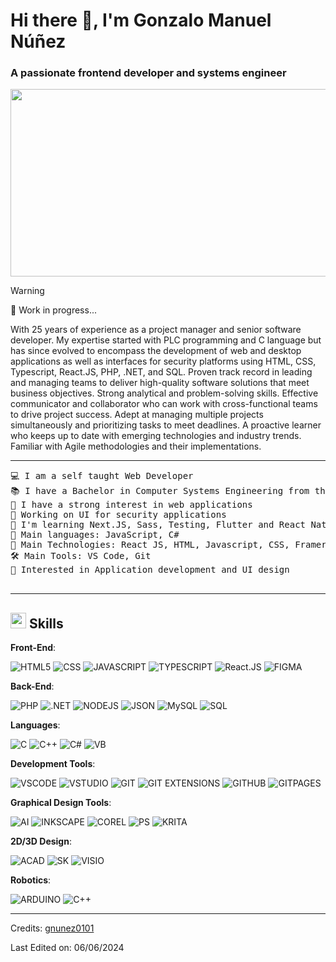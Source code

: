 # Hi there 👋, I'm Gonzalo Manuel Núñez
### A passionate frontend developer and systems engineer

<div align="center">
  <img src="https://media.giphy.com/media/dWesBcTLavkZuG35MI/giphy.gif" width="600" height="300"/>
</div>
<!-- [![Anurag's GitHub stats](https://github-readme-stats.vercel.app/api?username=gnunez0101)](https://github.com/anuraghazra/github-readme-stats) -->

>[!WARNING]
>🔭 Work in progress...

<p>
  With 25 years of experience as a project manager and senior software developer. My expertise started with PLC programming and C language but has since evolved to encompass the development of web and desktop applications as well as interfaces for security platforms using HTML, CSS, Typescript, React.JS, PHP, .NET, and SQL. Proven track record in leading and managing teams to deliver high-quality software solutions that meet business objectives. Strong analytical and problem-solving skills. Effective communicator and collaborator who can work with cross-functional teams to drive project success. Adept at managing multiple projects simultaneously and prioritizing tasks to meet deadlines. A proactive learner who keeps up to date with emerging technologies and industry trends. Familiar with Agile methodologies and their implementations. 
</p>

<hr>
<pre>
💻 I am a self taught Web Developer
📚 I have a Bachelor in Computer Systems Engineering from the Universidad Tecnológica de Panamá at Panamá City, Panamá
📝 I have a strong interest in web applications
🔭 Working on UI for security applications
🌱 I'm learning Next.JS, Sass, Testing, Flutter and React Native
🌟 Main languages: JavaScript, C#
🚀 Main Technologies: React JS, HTML, Javascript, CSS, Framer Motion
🛠 Main Tools: VS Code, Git
🚩 Interested in Application development and UI design
<!-- 🤔 I’m currently open for: <b>An Intern</b> or a new <b>job opportunity</b>, this is <a href="https://drive.google.com/file/d/1OL-pYjC8jb3u3bbqLswQooZkah4ExeZf/view?usp=sharing" target="_blank">MY RESUME.</a> -->
</pre>
<hr>

## <img src="https://media2.giphy.com/media/QssGEmpkyEOhBCb7e1/giphy.gif?cid=ecf05e47a0n3gi1bfqntqmob8g9aid1oyj2wr3ds3mg700bl&rid=giphy.gif" width ="25"><b> Skills</b>

<p align="center">

**Front-End**:

![HTML5](	https://img.shields.io/badge/HTML5-E34F26?style=for-the-badge&logo=html5&logoColor=white)
![CSS](https://img.shields.io/badge/CSS3-1572B6?style=for-the-badge&logo=css3&logoColor=white)
![JAVASCRIPT](https://img.shields.io/badge/JavaScript-323330?style=for-the-badge&logo=javascript&logoColor=F7DF1E)
![TYPESCRIPT](https://img.shields.io/badge/TypeScript-007ACC?style=for-the-badge&logo=typescript&logoColor=white)
![React.JS](https://img.shields.io/badge/React-20232A?style=for-the-badge&logo=react&logoColor=61DAFB)
![FIGMA](https://img.shields.io/badge/Figma-F24E1E.svg?style=for-the-badge&logo=Figma&logoColor=white)

**Back-End**:

![PHP](https://img.shields.io/badge/PHP-777BB4?style=for-the-badge&logo=php&logoColor=white)
![.NET](https://img.shields.io/badge/.NET-512BD4?style=for-the-badge&logo=dotnet&logoColor=white)
![NODEJS](https://img.shields.io/badge/Node%20js-339933?style=for-the-badge&logo=nodedotjs&logoColor=white)
![JSON](https://img.shields.io/badge/json-5E5C5C?style=for-the-badge&logo=json&logoColor=white)
![MySQL](https://img.shields.io/badge/MySQL-005C84?style=for-the-badge&logo=mysql&logoColor=white)
![SQL](https://img.shields.io/badge/Microsoft%20SQL%20Server-CC2927?style=for-the-badge&logo=microsoft%20sql%20server&logoColor=white)

**Languages**:

![C](https://img.shields.io/badge/C-00599C?style=for-the-badge&logo=c&logoColor=white)
![C++](https://img.shields.io/badge/C%2B%2B-00599C?style=for-the-badge&logo=c%2B%2B&logoColor=white)
![C#](https://img.shields.io/badge/C%23-239120?style=for-the-badge&logo=csharp&logoColor=white)
![VB](https://img.shields.io/badge/Visual%20Basic-512BD4.svg?style=for-the-badge&logo=Visual-Basic&logoColor=white)

**Development Tools**:

![VSCODE](https://img.shields.io/badge/Visual%20Studio%20Code-007ACC.svg?style=for-the-badge&logo=Visual-Studio-Code&logoColor=white)
![VSTUDIO](https://img.shields.io/badge/Visual%20Studio-5C2D91.svg?style=for-the-badge&logo=Visual-Studio&logoColor=white)
![GIT](https://img.shields.io/badge/Git-F05032.svg?style=for-the-badge&logo=Git&logoColor=white)
![GIT EXTENSIONS](https://img.shields.io/badge/Git%20Extensions-212121.svg?style=for-the-badge&logo=Git-Extensions&logoColor=white)
![GITHUB](https://img.shields.io/badge/GitHub-181717.svg?style=for-the-badge&logo=GitHub&logoColor=white)
![GITPAGES](https://img.shields.io/badge/GitHub%20Pages-222222.svg?style=for-the-badge&logo=GitHub-Pages&logoColor=white)

**Graphical Design Tools**:

![AI](https://img.shields.io/badge/Adobe%20Illustrator-FF9A00.svg?style=for-the-badge&logo=Adobe-Illustrator&logoColor=white)
![INKSCAPE](https://img.shields.io/badge/Inkscape-000000.svg?style=for-the-badge&logo=Inkscape&logoColor=white)
![COREL](https://img.shields.io/badge/CorelDRAW-000000.svg?style=for-the-badge&logo=CorelDRAW&logoColor=white)
![PS](https://img.shields.io/badge/Adobe%20Photoshop-31A8FF.svg?style=for-the-badge&logo=Adobe-Photoshop&logoColor=white)
![KRITA](https://img.shields.io/badge/Krita-3BABFF.svg?style=for-the-badge&logo=Krita&logoColor=white)

**2D/3D Design**:

![ACAD](https://img.shields.io/badge/AutoCAD-E51050.svg?style=for-the-badge&logo=AutoCAD&logoColor=white)
![SK](https://img.shields.io/badge/SketchUp-005F9E.svg?style=for-the-badge&logo=SketchUp&logoColor=white)
![VISIO](https://img.shields.io/badge/Microsoft%20Visio-3955A3.svg?style=for-the-badge&logo=Microsoft-Visio&logoColor=white)

**Robotics**:

![ARDUINO](https://img.shields.io/badge/Arduino-00878F.svg?style=for-the-badge&logo=Arduino&logoColor=white)
![C++](https://img.shields.io/badge/C%2B%2B-00599C?style=for-the-badge&logo=c%2B%2B&logoColor=white)

</p>

-----
Credits: [gnunez0101](https://github.com/gnunez0101)

Last Edited on: 06/06/2024
<!--
**gnunez0101/gnunez0101** is a ✨ _special_ ✨ repository because its `README.md` (this file) appears on your GitHub profile.

Here are some ideas to get you started:

- 🔭 I’m currently working on ...
- 🌱 I’m currently learning ...
- 👯 I’m looking to collaborate on ...
- 🤔 I’m looking for help with ...
- 💬 Ask me about ...
- 📫 How to reach me: ...
- 😄 Pronouns: ...
- ⚡ Fun fact: ...
-->
